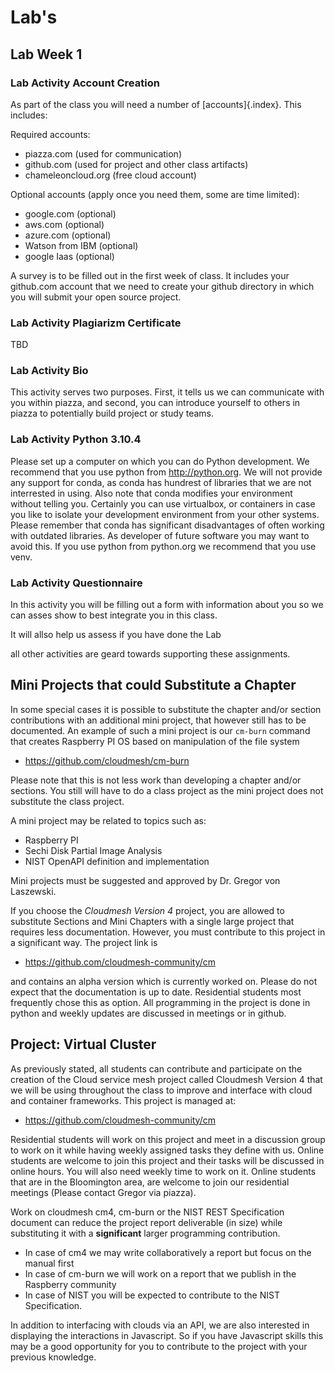 # Lab's

## Lab Week 1

### Lab Activity Account Creation

As part of the class you will need a number of [accounts]{.index}. This
includes:

Required accounts:

* piazza.com (used for communication)
* github.com (used for project and other class artifacts)
* chameleoncloud.org (free cloud account)

Optional accounts (apply once you need them, some are time limited):

* google.com (optional)
* aws.com (optional)
* azure.com (optional)
* Watson from IBM (optional)
* google Iaas (optional)

A survey is to be filled out in the first week of class. It includes
your github.com account that we need to create your github directory
in which you will submit your open source project.

### Lab Activity Plagiarizm Certificate

TBD

### Lab Activity Bio

This activity serves two purposes. First, it tells us we can communicate
with you within piazza, and second, you can introduce yourself to others
in piazza to potentially build project or study teams.

### Lab Activity Python 3.10.4

Please set up a computer on which you can do Python development. We
recommend that you use python from <http://python.org>. We will not
provide any support for conda, as conda has hundrest of libraries that
we are not interrested in using. Also note that conda modifies your
environment without telling you. Certainly you can use virtualbox, or
containers in case you like to isolate your development environment from
your other systems. Please remember that conda has significant
disadvantages of often working with outdated libraries. As developer of
future software you may want to avoid this. If you use python from
python.org we recommend that you use venv.

### Lab Activity Questionnaire

In this activity you will be filling out a form with information about
you so we can asses show to best integrate you in this class.

It will allso help us assess if you have done the Lab

all other activities are geard
towards supporting these assignments.

## Mini Projects that could Substitute a Chapter

In some special cases it is possible to substitute the chapter and/or
section contributions with an additional mini project, that however
still has to be documented. An example of such a mini project is our
`cm-burn` command that creates Raspberry PI OS based on
manipulation of the file system

* <https://github.com/cloudmesh/cm-burn>

Please note that this is not less work than developing a chapter
and/or sections. You still will have to do a class project as the mini
project does not substitute the class project.

A mini project may be related to topics such as:

* Raspberry PI
* Sechi Disk Partial Image Analysis
* NIST OpenAPI definition and implementation

Mini projects must be suggested and approved by Dr. Gregor von Laszewski.

If you choose the *Cloudmesh Version 4* project, you are allowed to
substitute Sections and Mini Chapters with a single large project that
requires less documentation. However, you must contribute to this
project in a significant way. The project link is

* <https://github.com/cloudmesh-community/cm>

and contains an alpha version which is currently worked on. Please do
not expect that the documentation is up to date. Residential students
most frequently chose this as option. All programming in the project
is done in python and weekly updates are discussed in meetings or in
github.

## Project: Virtual Cluster

As previously stated, all students can contribute and participate on
the creation of the Cloud service mesh project called Cloudmesh
Version 4 that we will be using throughout the class to improve and
interface with cloud and container frameworks.  This project is
managed at:

* <https://github.com/cloudmesh-community/cm>

Residential students will work on this project and meet in a
discussion group to work on it while having weekly assigned tasks they
define with us. Online students are welcome to join this project and
their tasks will be discussed in online hours. You will also need
weekly time to work on it.  Online students that are in the
Bloomington area, are welcome to join our residential meetings (Please
contact Gregor via piazza).

Work on cloudmesh cm4, cm-burn or the NIST REST Specification document
can reduce the project report deliverable (in size) while substituting
it with a **significant** larger programming contribution.

* In case of cm4 we may write collaboratively a report but focus on
  the manual first
* In case of cm-burn we will work on a report that we publish in the
  Raspberry community
* In case of NIST you will be expected to contribute to the NIST
  Specification.

In addition to interfacing with clouds via an API, we are also
interested in displaying the interactions in Javascript. So if you have
Javascript skills this may be a good opportunity for you to contribute
to the project with your previous knowledge.
